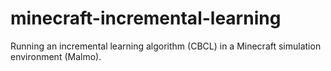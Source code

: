 # minecraft-incremental-learning
Running an incremental learning algorithm (CBCL) in a Minecraft simulation environment (Malmo).
